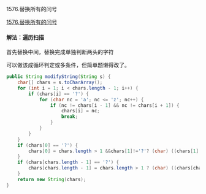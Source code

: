 1576.替换所有的问号

[1576.替换所有的问号](https://leetcode-cn.com/problems/replace-all-s-to-avoid-consecutive-repeating-characters/)

#### 解法：遍历扫描

首先替换中间，替换完成单独判断两头的字符

可以做该成循环判定或多条件，但简单题懒得改了。



```java
public String modifyString(String s) {
    char[] chars = s.toCharArray();
    for (int i = 1; i < chars.length - 1; i++) {
        if (chars[i] == '?') {
            for (char nc = 'a'; nc <= 'z'; nc++) {
                if (nc != chars[i - 1] && nc != chars[i + 1]) {
                    chars[i] = nc;
                    break;
                }
            }
        }
    }
    if (chars[0] == '?') {
        chars[0] = chars.length > 1 &&chars[1]!='?'? (char) ((chars[1] - 'a' + 1) % 26 + 'a') : 'a';
    }
    if (chars[chars.length - 1] == '?') {
        chars[chars.length - 1] = chars.length > 1 ? (char) ((chars[chars.length - 2] - 'a' + 1) % 26 + 'a') : 'a';
    }
    return new String(chars);
}
```

